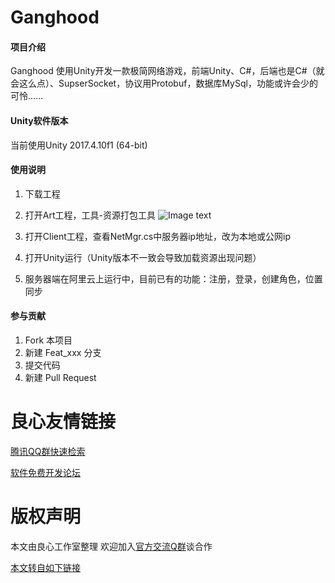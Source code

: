 # Ganghood

#### 项目介绍
Ganghood
使用Unity开发一款极简网络游戏，前端Unity、C#，后端也是C#（就会这么点）、SupserSocket，协议用Protobuf，数据库MySql，功能或许会少的可怜……

#### Unity软件版本
当前使用Unity 2017.4.10f1 (64-bit)

#### 使用说明

1. 下载工程
2. 打开Art工程，工具-资源打包工具
![Image text](https://gitee.com/awnuxcvbn/Ganghood/raw/master/Doc/images/1.jpg)

3. 打开Client工程，查看NetMgr.cs中服务器ip地址，改为本地或公网ip
4. 打开Unity运行（Unity版本不一致会导致加载资源出现问题）
5. 服务器端在阿里云上运行中，目前已有的功能：注册，登录，创建角色，位置同步

#### 参与贡献

1. Fork 本项目
2. 新建 Feat_xxx 分支
3. 提交代码
4. 新建 Pull Request


 # 良心友情链接

[腾讯QQ群快速检索](http://u.720life.cn/s/8cf73f7c)

[软件免费开发论坛](http://u.720life.cn/s/bbb01dc0)

# 版权声明 

本文由良心工作室整理 欢迎加入[官方交流Q群](https://u.720life.cn/s/f2316816)谈合作

[本文转自如下链接](http://u.720life.cn/g/2e71d0f0a5c601172267ba20d3a43c6e98c812cb8f2e20c00a435152afb1af49801d9ac8e48a78ecdc8e67536ae79874a65bf78550217a31cdd93440d1f4f560)